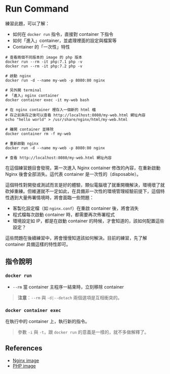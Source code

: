 # Run Command

練習此題，可以了解：

* 如何在 `docker run` 指令，直接對 container 下指令
* 如何「進入」container，並處理裡面的設定與檔案等
* Container 的「一次性」特性

```
# 查看兩個不同版本的 image 的 php 版本
docker run --rm -it php:7.1 php -v
docker run --rm -it php:7.2 php -v

# 啟動 nginx
docker run -d --name my-web -p 8080:80 nginx

# 另外開 terminal
# 「進入」nginx container
docker container exec -it my-web bash

# 在 nginx container 裡存入一個新的 html 檔
# 存之前與存之後可以查看 http://localhost:8080/my-web.html 網址內容
echo "hello world" > /usr/share/nginx/html/my-web.html

# 離開 container 並移除
docker container rm -f my-web

# 重新啟動 nginx
docker run -d --name my-web -p 8080:80 nginx

# 查看 http://localhost:8080/my-web.html 網址內容
```

在這個練習題目會發現，第一次進入 Nginx container 修改的內容，在重新啟動 Nginx 後會全部消失。這代表 container 是一次性的（disposable）。

這個特性對開發或測試而言是好的體驗，類似電腦壞了就重開機解決，環境壞了就砍掉重練。但維運就不一定如此，在具備非一次性的環境管理經驗前提下，這個特性遇到大量佈署情境時，將會面臨一些問題：

* 客製化設定檔（如 `nginx.conf`）在重啟 container 後，將會消失
* 程式檔每次啟動 container 時，都需要再次佈署程式
* 環境設定如 IP，都是在啟動 container 的時候，才會知道的，該如何配置這些設定？

這些問題在後續練習中，將會慢慢知道該如何解決。目前的練習，先了解 container 具備這樣的特性即可。

## 指令說明

### `docker run`

* `--rm` 當 container 主程序一結束時，立刻移除 container

> **注意**：`--rm` 與 `-d|--detach` 兩個選項是互相衝突的。

### `docker container exec`

在執行中的 container 上，執行新的指令。

> 參數 `-i` 與 `-t`，跟 `docker run` 的意義是一樣的，就不多做解釋了。

## References

* [Nginx image](https://hub.docker.com/_/nginx)
* [PHP image](https://hub.docker.com/_/php)
